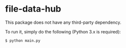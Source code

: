 # file-data-hub

This package does not have any third-party dependency.

To run it, simply do the following (Python 3.x is required):
```
$ python main.py
```